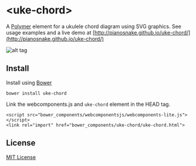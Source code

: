 # &lt;uke-chord&gt;

A [Polymer](https://www.polymer-project.org) element for a ukulele chord diagram using SVG graphics. See usage examples and a live demo at [http://pianosnake.github.io/uke-chord/](http://pianosnake.github.io/uke-chord/)

![alt tag](https://raw.githubusercontent.com/pianosnake/uke-chord/master/sample-chord.png)

## Install

Install using [Bower](http://bower.io/)

```
bower install uke-chord
```

Link the webcomponents.js and `uke-chord` element in the HEAD tag.

```
<script src="bower_components/webcomponentsjs/webcomponents-lite.js"></script>
<link rel="import" href="bower_components/uke-chord/uke-chord.html">
```

## License

[MIT License](http://opensource.org/licenses/MIT)